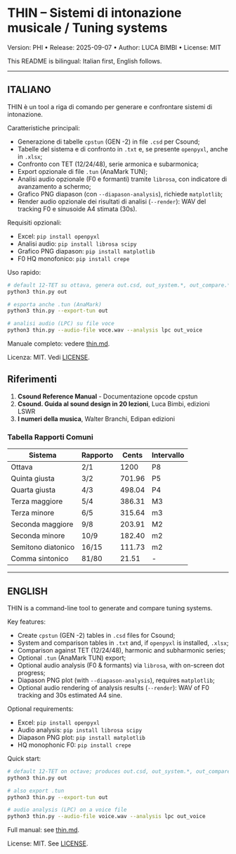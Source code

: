 # THIN – Sistemi di intonazione musicale / Tuning systems

Version: PHI • Release: 2025-09-07 • Author: LUCA BIMBI • License: MIT

This README is bilingual: Italian first, English follows.

---

## ITALIANO

THIN è un tool a riga di comando per generare e confrontare sistemi di intonazione.

Caratteristiche principali:
- Generazione di tabelle `cpstun` (GEN -2) in file `.csd` per Csound;
- Tabelle del sistema e di confronto in `.txt` e, se presente `openpyxl`, anche in `.xlsx`;
- Confronto con TET (12/24/48), serie armonica e subarmonica;
- Export opzionale di file `.tun` (AnaMark TUN);
- Analisi audio opzionale (F0 e formanti) tramite `librosa`, con indicatore di avanzamento a schermo;
- Grafico PNG diapason (con `--diapason-analysis`), richiede `matplotlib`;
- Render audio opzionale dei risultati di analisi (`--render`): WAV del tracking F0 e sinusoide A4 stimata (30s).

Requisiti opzionali:
- Excel: `pip install openpyxl`
- Analisi audio: `pip install librosa scipy`
- Grafico PNG diapason: `pip install matplotlib`
- F0 HQ monofonico: `pip install crepe`

Uso rapido:
```bash
# default 12-TET su ottava, genera out.csd, out_system.*, out_compare.*
python3 thin.py out

# esporta anche .tun (AnaMark)
python3 thin.py --export-tun out

# analisi audio (LPC) su file voce
python3 thin.py --audio-file voce.wav --analysis lpc out_voice
```

Manuale completo: vedere [thin.md](thin.md).

Licenza: MIT. Vedi [LICENSE](LICENSE).

## Riferimenti

1. **Csound Reference Manual** - Documentazione opcode cpstun
2. **Csound. Guida al sound design in 20 lezioni**, Luca Bimbi, edizioni LSWR
3. **I numeri della musica**, Walter Branchi, Edipan edizioni

### Tabella Rapporti Comuni

| Sistema            | Rapporto | Cents | Intervallo |
|--------------------|----------|-------|------------|
| Ottava             | 2/1 | 1200 | P8 |
| Quinta giusta      | 3/2 | 701.96 | P5 |
| Quarta giusta      | 4/3 | 498.04 | P4 |
| Terza maggiore     | 5/4 | 386.31 | M3 |
| Terza minore       | 6/5 | 315.64 | m3 |
| Seconda maggiore   | 9/8 | 203.91 | M2 |
| Seconda minore     | 10/9 | 182.40 | m2 |
| Semitono diatonico | 16/15 | 111.73 | m2 |
| Comma sintonico    | 81/80 | 21.51 | - |

---

## ENGLISH

THIN is a command-line tool to generate and compare tuning systems.

Key features:
- Create `cpstun` (GEN -2) tables in `.csd` files for Csound;
- System and comparison tables in `.txt` and, if `openpyxl` is installed, `.xlsx`;
- Comparison against TET (12/24/48), harmonic and subharmonic series;
- Optional `.tun` (AnaMark TUN) export;
- Optional audio analysis (F0 & formants) via `librosa`, with on-screen dot progress;
- Diapason PNG plot (with `--diapason-analysis`), requires `matplotlib`;
- Optional audio rendering of analysis results (`--render`): WAV of F0 tracking and 30s estimated A4 sine.

Optional requirements:
- Excel: `pip install openpyxl`
- Audio analysis: `pip install librosa scipy`
- Diapason PNG plot: `pip install matplotlib`
- HQ monophonic F0: `pip install crepe`

Quick start:
```bash
# default 12-TET on octave; produces out.csd, out_system.*, out_compare.*
python3 thin.py out

# also export .tun
python3 thin.py --export-tun out

# audio analysis (LPC) on a voice file
python3 thin.py --audio-file voice.wav --analysis lpc out_voice
```

Full manual: see [thin.md](thin.md).

License: MIT. See [LICENSE](LICENSE).
